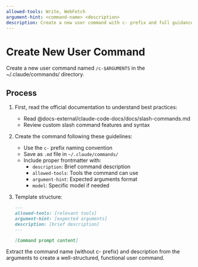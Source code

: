 ```yaml
---
allowed-tools: Write, WebFetch
argument-hint: <command-name> <description>
description: Create a new user command with c- prefix and full guidance
---
```


# Create New User Command

Create a new user command named `/c-$ARGUMENTS` in the ~/.claude/commands/ directory.

## Process

1. First, read the official documentation to understand best practices:
   - Read @docs-external/claude-code-docs/docs/slash-commands.md
   - Review custom slash command features and syntax

2. Create the command following these guidelines:
   - Use the `c-` prefix naming convention
   - Save as `.md` file in `~/.claude/commands/`
   - Include proper frontmatter with:
     - `description`: Brief command description
     - `allowed-tools`: Tools the command can use
     - `argument-hint`: Expected arguments format
     - `model`: Specific model if needed

3. Template structure:

   ```markdown
   ---
   allowed-tools: [relevant tools]
   argument-hint: [expected arguments]
   description: [brief description]
   ---

   [Command prompt content]
   ```

Extract the command name (without c- prefix) and description from the arguments to create a well-structured, functional user command.
